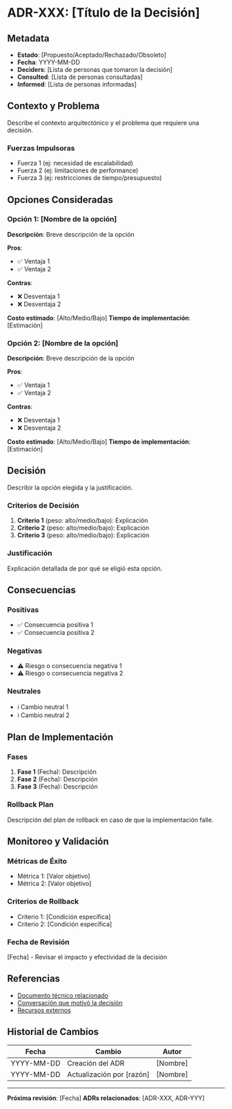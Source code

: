 # ADR-XXX: [Título de la Decisión]

## Metadata
- **Estado**: [Propuesto/Aceptado/Rechazado/Obsoleto]
- **Fecha**: YYYY-MM-DD
- **Deciders**: [Lista de personas que tomaron la decisión]
- **Consulted**: [Lista de personas consultadas]
- **Informed**: [Lista de personas informadas]

## Contexto y Problema
Describe el contexto arquitectónico y el problema que requiere una decisión.

### Fuerzas Impulsoras
- Fuerza 1 (ej: necesidad de escalabilidad)
- Fuerza 2 (ej: limitaciones de performance)
- Fuerza 3 (ej: restricciones de tiempo/presupuesto)

## Opciones Consideradas

### Opción 1: [Nombre de la opción]
**Descripción**: Breve descripción de la opción

**Pros**:
- ✅ Ventaja 1
- ✅ Ventaja 2

**Contras**:
- ❌ Desventaja 1
- ❌ Desventaja 2

**Costo estimado**: [Alto/Medio/Bajo]
**Tiempo de implementación**: [Estimación]

### Opción 2: [Nombre de la opción]
**Descripción**: Breve descripción de la opción

**Pros**:
- ✅ Ventaja 1
- ✅ Ventaja 2

**Contras**:
- ❌ Desventaja 1
- ❌ Desventaja 2

**Costo estimado**: [Alto/Medio/Bajo]
**Tiempo de implementación**: [Estimación]

## Decisión
Describir la opción elegida y la justificación.

### Criterios de Decisión
1. **Criterio 1** (peso: alto/medio/bajo): Explicación
2. **Criterio 2** (peso: alto/medio/bajo): Explicación
3. **Criterio 3** (peso: alto/medio/bajo): Explicación

### Justificación
Explicación detallada de por qué se eligió esta opción.

## Consecuencias

### Positivas
- ✅ Consecuencia positiva 1
- ✅ Consecuencia positiva 2

### Negativas
- ⚠️ Riesgo o consecuencia negativa 1
- ⚠️ Riesgo o consecuencia negativa 2

### Neutrales
- ℹ️ Cambio neutral 1
- ℹ️ Cambio neutral 2

## Plan de Implementación

### Fases
1. **Fase 1** (Fecha): Descripción
2. **Fase 2** (Fecha): Descripción
3. **Fase 3** (Fecha): Descripción

### Rollback Plan
Descripción del plan de rollback en caso de que la implementación falle.

## Monitoreo y Validación

### Métricas de Éxito
- Métrica 1: [Valor objetivo]
- Métrica 2: [Valor objetivo]

### Criterios de Rollback
- Criterio 1: [Condición específica]
- Criterio 2: [Condición específica]

### Fecha de Revisión
[Fecha] - Revisar el impacto y efectividad de la decisión

## Referencias
- [Documento técnico relacionado](../path/to/doc.md)
- [Conversación que motivó la decisión](../conversations/conversation-file.md)
- [Recursos externos](#)

## Historial de Cambios
| Fecha | Cambio | Autor |
|-------|--------|-------|
| YYYY-MM-DD | Creación del ADR | [Nombre] |
| YYYY-MM-DD | Actualización por [razón] | [Nombre] |

---
**Próxima revisión**: [Fecha]
**ADRs relacionados**: [ADR-XXX, ADR-YYY]
